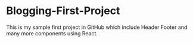 # Blogging-First-Project
This is my sample first project in GitHub which include Header Footer and many more components using React.
